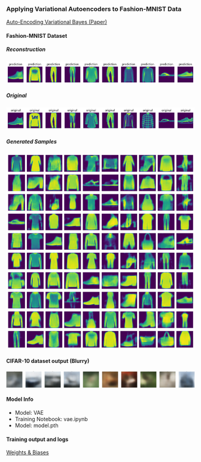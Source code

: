 ### Applying Variational Autoencoders to Fashion-MNIST Data
[Auto-Encoding Variational Bayes (Paper)](https://arxiv.org/abs/1312.6114)

#### Fashion-MNIST Dataset <br/>
##### Reconstruction
![reconstruction](assets/reconstruction.png)
##### Original 
![original](assets/original.png)

##### Generated Samples
![generated_sample_output](assets/generated_sample_output.png)

#### CIFAR-10 dataset output (Blurry)
![cifar-10](assets/cifar_10_output.png)

#### Model Info
* Model: VAE
* Training Notebook: vae.ipynb
* Model: model.pth

#### Training output and logs<br/>
[Weights & Biases](https://wandb.ai/carlfeynman/vae/reports/VAE-Fashion-MNIST-Runs--Vmlldzo1NDgyNDAy)